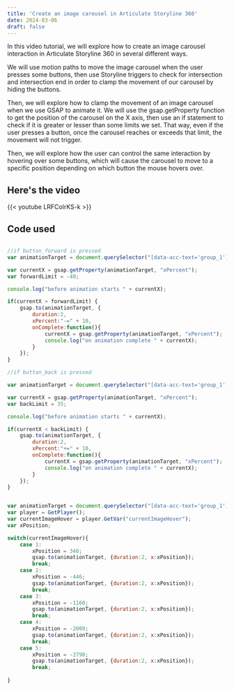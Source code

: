 ```yaml
---
title: 'Create an image carousel in Articulate Storyline 360'
date: 2024-03-06
draft: false
---
```


In this video tutorial, we will explore how to create an image carousel interaction in Articulate Storyline 360 in several different ways.

We will use motion paths to move the image carousel when the user presses some buttons, then use Storyline triggers to check for intersection and intersection end in order to clamp the movement of our carousel by hiding the buttons.

Then, we will explore how to clamp the movement of an image carousel when we use GSAP to animate it. We will use the gsap.getProperty function to get the position of the carousel on the X axis, then use an if statement to check if it is greater or lesser than some limits we set. That way, even if the user presses a button, once the carousel reaches or exceeds that limit, the movement will not trigger.

Then, we will explore how the user can control the same interaction by hovering over some buttons, which will cause the carousel to move to a specific position depending on which button the mouse hovers over.

## Here's the video
{{< youtube LRFColrKS-k >}}

## Code used

```js {linenos=true}

//if button_forward is pressed
var animationTarget = document.querySelector("[data-acc-text='group_1']");

var currentX = gsap.getProperty(animationTarget, "xPercent");
var forwardLimit = -40;

console.log("before animation starts " + currentX);

if(currentX > forwardLimit) {
    gsap.to(animationTarget, {
        duration:2,
        xPercent:"-=" + 10,
        onComplete:function(){
            currentX = gsap.getProperty(animationTarget, "xPercent");
            console.log("on animation complete " + currentX);
        }
    });
}

```

```js {linenos=true}
//if button_back is pressed

var animationTarget = document.querySelector("[data-acc-text='group_1']");

var currentX = gsap.getProperty(animationTarget, "xPercent");
var backLimit = 35;

console.log("before animation starts " + currentX);

if(currentX < backLimit) {
    gsap.to(animationTarget, {
        duration:2,
        xPercent:"+=" + 10,
        onComplete:function(){
            currentX = gsap.getProperty(animationTarget, "xPercent");
            console.log("on animation complete " + currentX);
        }
    });
}

```

```js {linenos=true}

var animationTarget = document.querySelector("[data-acc-text='group_1']");
var player = GetPlayer();
var currentImageHover = player.GetVar("currentImageHover");
var xPosition;

switch(currentImageHover){
    case 1:
        xPosition = 340;
        gsap.to(animationTarget, {duration:2, x:xPosition});
        break;
    case 2:
        xPosition = -446;
        gsap.to(animationTarget, {duration:2, x:xPosition});
        break;
    case 3:
        xPosition = -1160;
        gsap.to(animationTarget, {duration:2, x:xPosition});
        break;
    case 4:
        xPosition = -2009;
        gsap.to(animationTarget, {duration:2, x:xPosition});
        break;
    case 5:
        xPosition = -2790;
        gsap.to(animationTarget, {duration:2, x:xPosition});
        break;
    
}

```